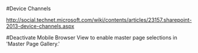 ﻿#Device Channels

http://social.technet.microsoft.com/wiki/contents/articles/23157.sharepoint-2013-device-channels.aspx

#Deactivate Mobile Browser View to enable master page selections in 'Master Page Gallery.'















